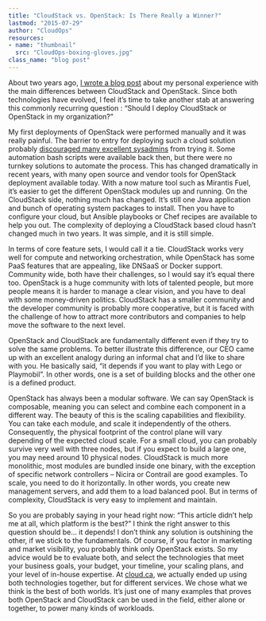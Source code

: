 ```yaml
---
title: "CloudStack vs. OpenStack: Is There Really a Winner?"
lastmod: "2015-07-29"
author: "CloudOps"
resources:
- name: "thumbnail"
  src: "CloudOps-boxing-gloves.jpg"
class_name: "blog post"
---
```


<p>About two years ago, <a href="/blog/cloudstack-vs-openstack-a-personal-experience" target="_blank">I wrote a blog post</a>&nbsp;about my personal experience with the main differences between CloudStack and OpenStack. Since both technologies have evolved, I feel it’s time to take another stab at answering this commonly recurring question : “Should I deploy CloudStack or OpenStack in my organization?”</p><p>My first deployments of OpenStack were performed manually and it was really painful. The barrier to entry for deploying such a cloud solution probably <a href="https://www.packet.net/blog/how-we-failed-at-openstack/" target="_blank">discouraged many excellent sysadmins</a> from trying it. Some automation bash scripts were available back then, but there were no turnkey solutions to automate the process. This has changed dramatically in recent years, with many open source and vendor tools for OpenStack deployment available today. With a now mature tool such as Mirantis Fuel, it’s easier to get the different OpenStack modules up and running. On the CloudStack side, nothing much has changed. It’s still one Java application and bunch of operating system packages to install. Then you have to configure your cloud, but Ansible playbooks or Chef recipes are available to help you out. The complexity of deploying a CloudStack based cloud hasn’t changed much in two years. It was simple, and it is still simple.</p><p>In terms of core feature sets, I would call it a tie. CloudStack works very well for compute and networking orchestration, while OpenStack has some PaaS features that are appealing, like DNSaaS or Docker support. Community wide, both have their challenges, so I would say it’s equal there too. OpenStack is a huge community with lots of talented people, but more people means it is harder to manage a clear vision, and you have to deal with some money-driven politics. CloudStack has a smaller community and the developer community is probably more cooperative, but it is faced with the challenge of how to attract more contributors and companies to help move the software to the next level.</p><p>OpenStack and CloudStack are fundamentally different even if they try to solve the same problems. To better illustrate this difference, our CEO came up with an excellent analogy during an informal chat and I’d like to share with you. He basically said, “it depends if you want to play with Lego or Playmobil”. In other words, one is a set of building blocks and the other one is a defined product.</p><p>OpenStack has always been a modular software. We can say OpenStack is composable, meaning you can select and combine each component in a different way. The beauty of this is the scaling capabilities and flexibility. You can take each module, and scale it independently of the others. Consequently, the physical footprint of the control plane will vary depending of the expected cloud scale. For a small cloud, you can probably survive very well with three nodes, but if you expect to build a large one, you may need around 10 physical nodes. CloudStack is much more monolithic, most modules are bundled inside one binary, with the exception of specific network controllers – Nicira or Contrail are good examples. To scale, you need to do it horizontally. In other words, you create new management servers, and add them to a load balanced pool. But in terms of complexity, CloudStack is very easy to implement and maintain.</p><p>So you are probably saying in your head right now: “This article didn’t help me at all, which platform is the best?” I think the right answer to this question should be… it depends! I don’t think any solution is outshining the other, if we stick to the fundamentals. Of course, if you factor in marketing and market visibility, you probably think only OpenStack exists. So my advice would be to evaluate both, and select the technologies that meet your business goals, your budget, your timeline, your scaling plans, and your level of in-house expertise. At <a href="https://cloud.ca" target="_blank">cloud.ca</a>, we actually ended up using both technologies together, but for different services. We chose what we think is the best of both worlds. It’s just one of many examples that proves both OpenStack and CloudStack can be used in the field, either alone or together, to power many kinds of workloads.</p>